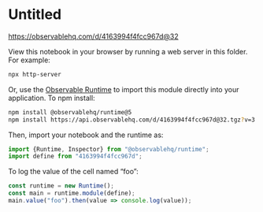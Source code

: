 # Untitled

https://observablehq.com/d/4163994f4fcc967d@32

View this notebook in your browser by running a web server in this folder. For
example:

~~~sh
npx http-server
~~~

Or, use the [Observable Runtime](https://github.com/observablehq/runtime) to
import this module directly into your application. To npm install:

~~~sh
npm install @observablehq/runtime@5
npm install https://api.observablehq.com/d/4163994f4fcc967d@32.tgz?v=3
~~~

Then, import your notebook and the runtime as:

~~~js
import {Runtime, Inspector} from "@observablehq/runtime";
import define from "4163994f4fcc967d";
~~~

To log the value of the cell named “foo”:

~~~js
const runtime = new Runtime();
const main = runtime.module(define);
main.value("foo").then(value => console.log(value));
~~~
